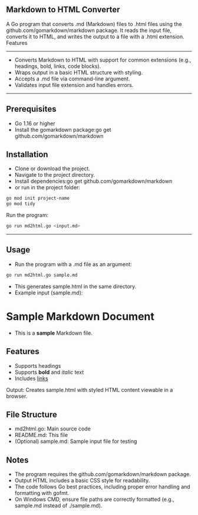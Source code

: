 ## Markdown to HTML Converter
A Go program that converts .md (Markdown) files to .html files using the github.com/gomarkdown/markdown package. It reads the input file, converts it to HTML, and writes the output to a file with a .html extension.
Features

---

- Converts Markdown to HTML with support for common extensions (e.g., headings, bold, links, code blocks).
- Wraps output in a basic HTML structure with styling.
- Accepts a .md file via command-line argument.
- Validates input file extension and handles errors.

---

## Prerequisites

- Go 1.16 or higher
- Install the gomarkdown package:go get github.com/gomarkdown/markdown

## Installation

- Clone or download the project.
- Navigate to the project directory.
- Install dependencies:go get github.com/gomarkdown/markdown
- or run in the project folder:

```bash
go mod init project-name
go mod tidy
```

Run the program:
```bash
go run md2html.go <input.md>
```
---

## Usage
- Run the program with a .md file as an argument:
```bash
go run md2html.go sample.md
```

- This generates sample.html in the same directory.
- Example input (sample.md):
# Sample Markdown Document

- This is a **sample** Markdown file.

## Features
- Supports headings
- Supports **bold** and *italic* text
- Includes [links](https://example.com)

Output: Creates sample.html with styled HTML content viewable in a browser.

## File Structure

- md2html.go: Main source code
- README.md: This file
- (Optional) sample.md: Sample input file for testing

## Notes

- The program requires the github.com/gomarkdown/markdown package.
- Output HTML includes a basic CSS style for readability.
- The code follows Go best practices, including proper error handling and formatting with gofmt.
- On Windows CMD, ensure file paths are correctly formatted (e.g., sample.md instead of ./sample.md).


